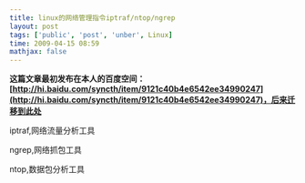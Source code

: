 ```yaml
---
title: linux的网络管理指令iptraf/ntop/ngrep
layout: post
tags: ['public', 'post', 'unber', Linux]
time: 2009-04-15 08:59
mathjax: false
---
```

<b>这篇文章最初发布在本人的百度空间：[http://hi.baidu.com/syncth/item/9121c40b4e6542ee34990247](http://hi.baidu.com/syncth/item/9121c40b4e6542ee34990247)，后来迁移到此处</b>

<p>iptraf,网络流量分析工具</p><p>ngrep,网络抓包工具</p><p>ntop,数据包分析工具</p>
